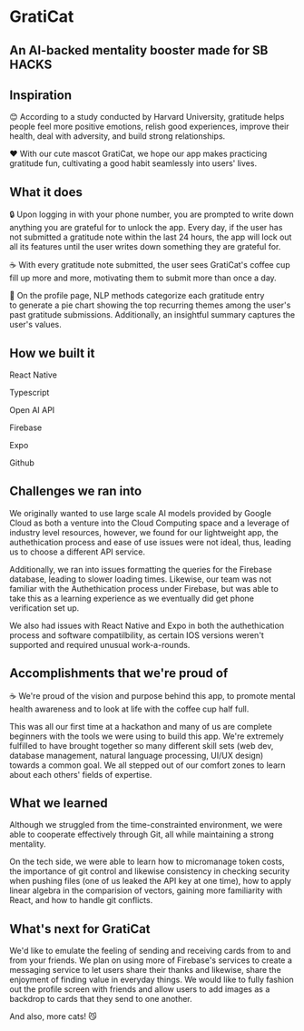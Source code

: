# GratiCat
## An AI-backed mentality booster made for SB HACKS

## Inspiration
😊 According to a study conducted by Harvard University, gratitude helps people feel more positive emotions, relish good experiences, improve their health, deal with adversity, and build strong relationships.

❤️ With our cute mascot GratiCat, we hope our app makes practicing gratitude fun, cultivating a good habit seamlessly into users' lives. 

## What it does
🔒 Upon logging in with your phone number, you are prompted to write down anything you are grateful for to unlock the app. Every day, if the user has not submitted a gratitude note within the last 24 hours, the app will lock out all its features until the user writes down something they are grateful for. 

☕️ With every gratitude note submitted, the user sees GratiCat's coffee cup fill up more and more, motivating them to submit more than once a day.

🤖 On the profile page, NLP methods categorize each gratitude entry  
to generate a pie chart showing the top recurring themes among the user's past gratitude submissions. Additionally, an insightful summary captures the user's values.

## How we built it
React Native

Typescript

Open AI API

Firebase

Expo

Github


## Challenges we ran into
We originally wanted to use large scale AI models provided by Google Cloud as both a venture into the Cloud Computing space and a leverage of industry level resources, however, we found for our lightweight app, the authethication process and ease of use issues were not ideal, thus, leading us to choose a different API service.

Additionally, we ran into issues formatting the queries for the Firebase database, leading to slower loading times. Likewise, our team was not familiar with the Authethication process under Firebase, but was able to take this as a learning experience as we eventually did get phone verification set up.

We also had issues with React Native and Expo in both the authethication process and software compatilbility, as certain IOS versions weren't supported and required unusual work-a-rounds.

## Accomplishments that we're proud of

☕️ We're proud of the vision and purpose behind this app, to promote mental health awareness and to look at life with the coffee cup half full. 

This was all our first time at a hackathon and many of us are complete beginners with the tools we were using to build this app. We're extremely fulfilled to have brought together so many different skill sets (web dev, database management, natural language processing, UI/UX design) towards a common goal. We all stepped out of our comfort zones to learn about each others' fields of expertise.

## What we learned

Although we struggled from the time-constrainted environment, we were able to cooperate effectively through Git, all while maintaining a strong mentality. 

On the tech side, we were able to learn how to micromanage token costs, the importance of git control and likewise consistency in checking security when pushing files (one of us leaked the API key at one time), how to apply linear algebra in the comparision of vectors, gaining more familiarity with React, and how to handle git conflicts.

## What's next for GratiCat

We'd like to emulate the feeling of sending and receiving cards from to and from your friends. We plan on using more of Firebase's services to create a messaging service to let users share their thanks and likewise, share the enjoyment of finding value in everyday things. We would like to fully fashion out the profile screen with friends and allow users to add images as a backdrop to cards that they send to one another. 

And also, more cats! 😼
